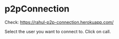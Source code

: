 # p2pConnection

Check:
https://rahul-p2p-connection.herokuapp.com/

Select the user you want to connect to. Click on call.
